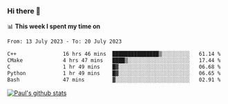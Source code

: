 ### Hi there 👋

📊 **This week I spent my time on**
<!--START_SECTION:waka-->

```txt
From: 13 July 2023 - To: 20 July 2023

C++               16 hrs 46 mins  ███████████████▒░░░░░░░░░   61.14 %
CMake             4 hrs 47 mins   ████▒░░░░░░░░░░░░░░░░░░░░   17.44 %
C                 1 hr 49 mins    █▓░░░░░░░░░░░░░░░░░░░░░░░   06.68 %
Python            1 hr 49 mins    █▓░░░░░░░░░░░░░░░░░░░░░░░   06.65 %
Bash              47 mins         ▓░░░░░░░░░░░░░░░░░░░░░░░░   02.91 %
```

<!--END_SECTION:waka-->


[![Paul's github stats](https://github-readme-stats.vercel.app/api?username=mickeyouyou&theme=dracula&show_icons=true)](https://github.com/anuraghazra/github-readme-stats)
